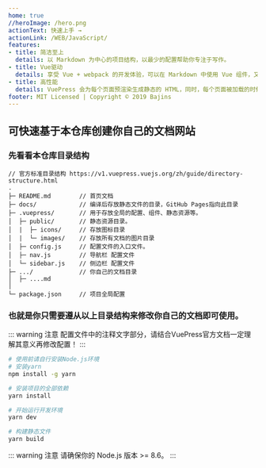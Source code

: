 ```yaml
---
home: true
//heroImage: /hero.png
actionText: 快速上手 →
actionLink: /WEB/JavaScript/
features:
- title: 简洁至上
  details: 以 Markdown 为中心的项目结构，以最少的配置帮助你专注于写作。
- title: Vue驱动
  details: 享受 Vue + webpack 的开发体验，可以在 Markdown 中使用 Vue 组件，又可以使用 Vue 来开发自定义主题。
- title: 高性能
  details: VuePress 会为每个页面预渲染生成静态的 HTML，同时，每个页面被加载的时候，将作为 SPA 运行。
footer: MIT Licensed | Copyright © 2019 Bajins
---
```


## 可快速基于本仓库创建你自己的文档网站

### 先看看本仓库目录结构

```
// 官方标准目录结构 https://v1.vuepress.vuejs.org/zh/guide/directory-structure.html
.
├─ README.md        // 首页文档
├─ docs/            // 编译后存放静态文件的目录，GitHub Pages指向此目录
├─ .vuepress/       // 用于存放全局的配置、组件、静态资源等。
│  ├─ public/       // 静态资源目录。
│  |  ├─ icons/     // 存放图标目录
│  |  └─ images/    // 存放所有文档的图片目录
│  ├─ config.js     // 配置文件的入口文件。
│  ├─ nav.js        // 导航栏 配置文件
│  └─ sidebar.js    // 侧边栏 配置文件
├─ .../             // 你自己的文档目录
│  ├─ ....md
│
└─ package.json     // 项目全局配置

```
### 也就是你只需要遵从以上目录结构来修改你自己的文档即可使用。
::: warning 注意
配置文件中的注释文字部分，请结合VuePress官方文档一定理解其意义再修改配置！
:::

``` bash
# 使用前请自行安装Node.js环境
# 安装yarn
npm install -g yarn

# 安装项目的全部依赖
yarn install

# 开始运行开发环境
yarn dev

# 构建静态文件
yarn build
```

::: warning 注意
请确保你的 Node.js 版本 >= 8.6。
:::
